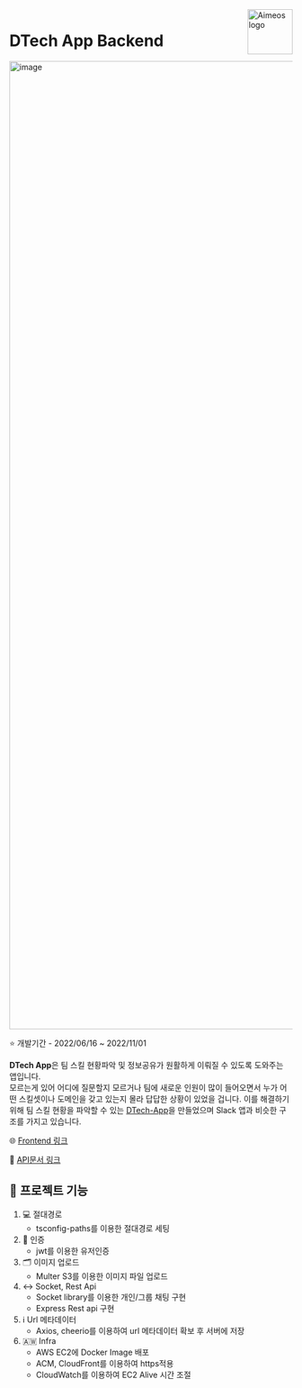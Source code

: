 <a href="https://dtech-app.vercel.app/">
    <img src="https://dcx-tech.s3.ap-northeast-2.amazonaws.com/chat/96eef3d803cc0f3318f93503b.png" alt="Aimeos logo" title="Aimeos" align="right" height="80" />
</a>

# DTech App Backend

<img width="1720" alt="image" src="https://user-images.githubusercontent.com/46738034/197947114-86c6a4a6-850e-4d4e-b45c-2da9984e942f.png">

<br/>

:star: 개발기간 - 2022/06/16 ~ 2022/11/01

**DTech App**은 팀 스킬 현황파악 및 정보공유가 원활하게 이뤄질 수 있도록 도와주는 앱입니다. <br/> 모르는게 있어 어디에 질문할지 모르거나 팀에 새로운 인원이 많이 들어오면서 누가 어떤 스킬셋이나 도메인을 갖고 있는지 몰라 답답한 상황이 있었을 겁니다. 이를 해결하기 위해 팀 스킬 현황을 파악할 수 있는 [DTech-App](https://dtech-app.vercel.app/)을 만들었으며 Slack 앱과 비슷한 구조를 가지고 있습니다.

🌐 <a href="https://github.com/biglol10/DTech_FE" target="_blank" rel="noopener noreferrer">Frontend 링크</a> <br/>

📄 <a href="https://documenter.getpostman.com/view/14863756/2s8YRjptSi" target="_blank" rel="noopener noreferrer">API문서 링크</a>

## 📝 프로젝트 기능

1. 💻 절대경로
    - tsconfig-paths를 이용한 절대경로 세팅
2. 🤖 인증
    - jwt를 이용한 유저인증
3. 🗂️ 이미지 업로드
    - Multer S3를 이용한 이미지 파일 업로드
4. ↔️ Socket, Rest Api
    - Socket library를 이용한 개인/그룹 채팅 구현
    - Express Rest api 구현
5. ℹ️ Url 메타데이터
    - Axios, cheerio를 이용하여 url 메타데이터 확보 후 서버에 저장
6. 🇦🇼 Infra
    - AWS EC2에 Docker Image 배포
    - ACM, CloudFront를 이용하여 https적용
    - CloudWatch를 이용하여 EC2 Alive 시간 조절
